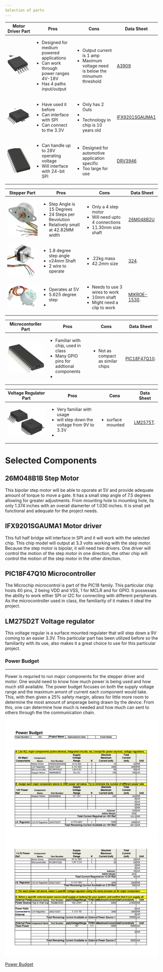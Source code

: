 ```yaml
---
Selection of parts
---
```


|Motor Driver Part                                      | Pros| Cons  |  Data Sheet    |                                                                                           
| --------------------------------------------- | ------ | ------------------------------------------------------------------------ |-------|
| ![A3909](./A3909GLYTR-Tsteppermotor.jpg)| <ul><li>Designed for medium powered applications </li><li>Can work through power ranges 4V-18V</li><li>Has 4 paths input/output | <ul><li>Output current is 1 amp</li><li>Maximum voltage need is below the minumum threshold |    [A3909](https://www.allegromicro.com/~/media/Files/Datasheets/A3909-Datasheet.ashx) |
| ![IFX9201](./IFX9201stepmoto.jpg)        | <ul><li> Have used it before </li><li> Can interface with SPI </li><li> Can connect to the 3.3V  |<ul><li> Only has 2 Outs  </li><li>  </li><li> Technology in chip is 10 years old   |   [IFX9201SGAUMA1](https://www.infineon.com/dgdl/Infineon-IFX9201SG-DS-v01_01-EN.pdf?fileId=5546d4624cb7f111014d2e8916795dea&ack=t)                     |                                                                              
| ![DRV3946](./DRV3946stepmoto.jpg)  | <ul><li>Can handle up to 28V operating voltage </li><li>Will interface with 24-bit SPI   |<ul><li> Designed for automotive application specific </li><li> Too large for use   |   [DRV3946](https://www.ti.com/lit/ds/symlink/drv3946-q1.pdf?ts=1704149824935&ref_url=https%253A%252F%252Fwww.ti.com%252Fproduct%252FDRV3946-Q1)| 

|Stepper  Part                                      | Pros| Cons  |  Data Sheet    |                                                                                           
| --------------------------------------------- | ------ | ------------------------------------------------------------------------ |-------|
| ![26M048B2U](./stepmoto1.jpg)   | <ul><li>Step Angle is 15 Degrees</li><li>24 Steps per Revolution </li><li> Relatively small at 42.82MM width | <ul><li> Only a 4 step motor </li><li> Will need upto 4 connections </li><li> 11.30mm size shaft | [26M048B2U](https://mm.digikey.com/Volume0/opasdata/d220001/medias/docus/2466/26M%20Series%20Wiring%20Diagram.pdf) |
| ![324](./stepmoto2.jpg)       | <ul><li>1.8 degree step angle </li><li>v24mm Shaft</li><li>2 wire to operate | <ul><li> .22kg mass </li><li>42.2mm size  | [324](https://cdn-shop.adafruit.com/product-files/324/C140-A+datasheet.jpg).| 
| ![MIKROE-1530](./stepmoto3.jpg)  | <ul><li>Operates at 5V </li><li> 5.625 degree step </li><li>   | <ul><li> Needs to use 3 wires to work </li><li> 10mm shaft </li><li> Might need a clip to work  |   [MIKROE-1530](https://download.mikroe.com/documents/datasheets/step-motor-5v-28byj48-datasheet.pdf). | 

|Microcontorller Part                                      | Pros| Cons  |  Data Sheet    |                                                                                           
| --------------------------------------------- | ------ | ------------------------------------------------------------------------|-------|
| ![PIC18F47Q10](./PIC18f47Q10.png)  | <ul><li> Familiar with chip, used in class </li><li> Many GPIO pins for addtional components </li><li>   | <ul><li> Not as compact as similar chips </li> |   [PIC18F47Q10](https://ww1.microchip.com/downloads/en/DeviceDoc/PIC18F27-47Q10-Data-Sheet-40002043E.pdf). | 

|Voltage Regulator  Part                                      | Pros| Cons  |  Data Sheet    |                                                                                           
| --------------------------------------------- | ------ | ------------------------------------------------------------------------ |-------|
| ![LM2575D2T-3.3G](./LM2575D2T.png)  | <ul><li> Very familiar with usage </li><li> will step down the voltage from 9V to 3.3V </li><li>   | <ul><li>  surface mounted  |   [LM2575T](https://www.digikey.com/en/products/detail/onsemi/LM2575T-3-3G/1476700). | 

# Selected Components
##  26M048B1B Step Motor
This bipolar step motor will be able to oporate at 5V and provide adequate amount of torque to move a gate. It has a small step angle of 7.5 degrees allowing for greater adjustments. From mounting hole to mounting hole, its only 1.374 inches with an overall diamerter of 1.030 inches. It is small yet functional and adequate for the project needs. 

##  IFX9201SGAUMA1 Motor driver
This full half bridge will interface in SPI and it will work with the selected chip. This chip model will output at 3.3 volts working with the step motor. Because the step motor is bipolar, it will need two drivers. One driver will control the motion of the step motor in one direction, the other chip will control the motion of the step motor in the other direction. 

##  PIC18F47Q10 Microcontroller
The Microchip microcontrol is part of the PIC18 family. This particular chip hosts 40 pins, 2 being VDD and VSS, 1 for MCLR and for GPIO. It possesses the ability to work either SPI or I2C for connecting with different peripherals. As the microcontroller used in class, the familiarity of it makes it ideal the project. 

## LM275D2T Voltage regulator
This voltage regular is a surface mounted regulater that will step down a 9V coming to an easier 3.3V. This particular part has been utilized before so the familiarity with its use, also makes it a great choice to use for this particular project. 



### Power Budget ###
------
Power is requried to run major components for the stepper driver and motor. One would need to know how much power is being used and how much still available.  The power budget focuses on both the supply voltage range and the maximum amont of current each component would take. This, with then given a 25% safety margin, allows for little more room to determine the most amount of amperage being drawn by the device. From this, one can determine how much is needed and how much can sent to others through the the communication chain. 


![Power Budget](./PB1.jpg)
![Power Budget](./PB2.jpg)

[Power Budget](./PowerBudget.pdf)
